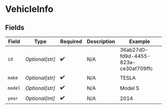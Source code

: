 # VehicleInfo


## Fields

| Field                                | Type                                 | Required                             | Description                          | Example                              |
| ------------------------------------ | ------------------------------------ | ------------------------------------ | ------------------------------------ | ------------------------------------ |
| `id`                                 | *Optional[str]*                      | :heavy_check_mark:                   | N/A                                  | 36ab27d0-fd9d-4455-823a-ce30af709ffc |
| `make`                               | *Optional[str]*                      | :heavy_check_mark:                   | N/A                                  | TESLA                                |
| `model`                              | *Optional[str]*                      | :heavy_check_mark:                   | N/A                                  | Model S                              |
| `year`                               | *Optional[int]*                      | :heavy_check_mark:                   | N/A                                  | 2014                                 |
